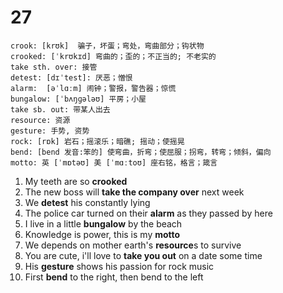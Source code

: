 # 27

```
crook: [krʊk]  骗子，坏蛋；弯处，弯曲部分；钩状物
crooked: [ˈkrʊkɪd] 弯曲的；歪的；不正当的; 不老实的
take sth. over: 接管
detest: [dɪˈtest]: 厌恶；憎恨
alarm:  [əˈlɑːm] 闹钟；警报，警告器；惊慌
bungalow: [ˈbʌŋɡələʊ] 平房；小屋
take sb. out: 带某人出去
resource: 资源
gesture: 手势, 资势
rock: [rɒk] 岩石；摇滚乐；暗礁; 摇动；使摇晃
bend: [bend 发音:笨的] 使弯曲，折弯；使屈服；拐弯，转弯；倾斜，偏向
motto: 英 [ˈmɒtəʊ] 美 [ˈmɑːtoʊ] 座右铭，格言；箴言
```

1. My teeth are so **crooked**
2. The new boss will **take the company over** next week
3. We **detest** his constantly lying
4. The police car turned on their **alarm** as they passed by here
5. I live in a little **bungalow** by the beach
6. Knowledge is power, this is my **motto**
7. We depends on mother earth's **resource**s to survive
8. You are cute, i'll love to **take you out** on a date some time
9. His **gesture** shows his passion for rock music
10. First **bend** to the right, then bend to the left